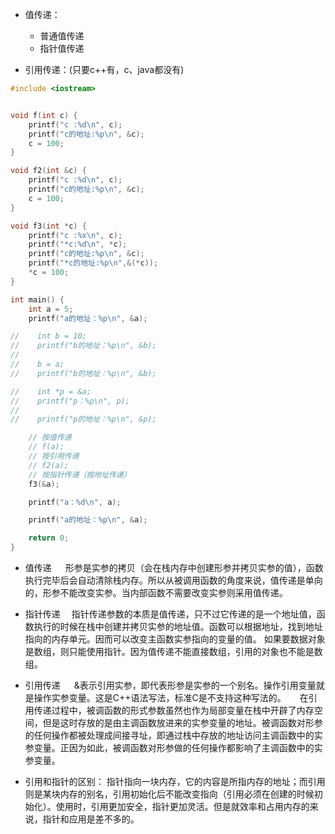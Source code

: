* 值传递：
  * 普通值传递
  * 指针值传递


* 引用传递：(只要c++有，c、java都没有)

```c
#include <iostream>


void f(int c) {
    printf("c :%d\n", c);
    printf("c的地址:%p\n", &c);
    c = 100;
}

void f2(int &c) {
    printf("c :%d\n", c);
    printf("c的地址:%p\n", &c);
    c = 100;
}

void f3(int *c) {
    printf("c :%x\n", c);
    printf("*c:%d\n", *c);
    printf("c的地址:%p\n", &c);
    printf("*c的地址:%p\n",&(*c));
    *c = 100;
}

int main() {
    int a = 5;
    printf("a的地址：%p\n", &a);

//    int b = 10;
//    printf("b的地址：%p\n", &b);
//
//    b = a;
//    printf("b的地址：%p\n", &b);

//    int *p = &a;
//    printf("p：%p\n", p);
//
//    printf("p的地址：%p\n", &p);

    // 按值传递
    // f(a);
    // 按引用传递
    // f2(a);
    // 按指针传递（按地址传递）
    f3(&a);

    printf("a：%d\n", a);

    printf("a的地址：%p\n", &a);

    return 0;
}

```
* 值传递
  形参是实参的拷贝（会在栈内存中创建形参并拷贝实参的值），函数执行完毕后会自动清除栈内存。所以从被调用函数的角度来说，值传递是单向的，形参不能改变实参。当内部函数不需要改变实参则采用值传递。

* 指针传递
 指针传递参数的本质是值传递，只不过它传递的是一个地址值，函数执行的时候在栈中创建并拷贝实参的地址值。函数可以根据地址，找到地址指向的内存单元。因而可以改变主函数实参指向的变量的值。
如果要数据对象是数组，则只能使用指针。因为值传递不能直接数组，引用的对象也不能是数组。

* 引用传递
  &表示引用实参，即代表形参是实参的一个别名。操作引用变量就是操作实参变量。这是C++语法写法，标准C是不支持这种写法的。
  在引用传递过程中，被调函数的形式参数虽然也作为局部变量在栈中开辟了内存空间，但是这时存放的是由主调函数放进来的实参变量的地址。被调函数对形参的任何操作都被处理成间接寻址，即通过栈中存放的地址访问主调函数中的实参变量。正因为如此，被调函数对形参做的任何操作都影响了主调函数中的实参变量。

* 引用和指针的区别：
指针指向一块内存，它的内容是所指内存的地址；而引用则是某块内存的别名，引用初始化后不能改变指向（引用必须在创建的时候初始化）。使用时，引用更加安全，指针更加灵活。但是就效率和占用内存的来说，指针和应用是差不多的。
